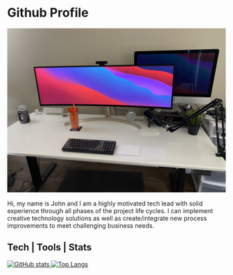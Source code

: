# Github Profile

![How my desk setup looks currently](https://raw.githubusercontent.com/jrock2004/jrock2004/master/screenshot.jpeg)

Hi, my name is John and I am a highly motivated tech lead with solid experience through all phases of the project life cycles. I can implement creative technology solutions as well as create/integrate new process improvements to meet challenging business needs. 

## Tech | Tools | Stats
<!-- Frameworks -->
<!-- Github stats -->
<p align="left">
  <a href="https://github.com/anuraghazra/github-readme-stats">
    <img src="https://github-readme-stats.vercel.app/api?username=jrock2004&theme=dark&show_icons=true&&cache_seconds=1900&count_private=true" alt="GitHub stats" height="190" >
  </a>
  <a href="https://github.com/anuraghazra/github-readme-stats">
    <img src="https://github-readme-stats.vercel.app/api/top-langs/?username=jrock2004&theme=dark&layout=compact&langs_count=8" alt="Top Langs" heigth="190">
  </a>
</p>
<!-- Languages -->
